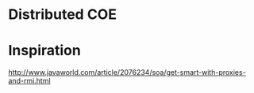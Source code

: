 # Distributed COE


# Inspiration

http://www.javaworld.com/article/2076234/soa/get-smart-with-proxies-and-rmi.html

